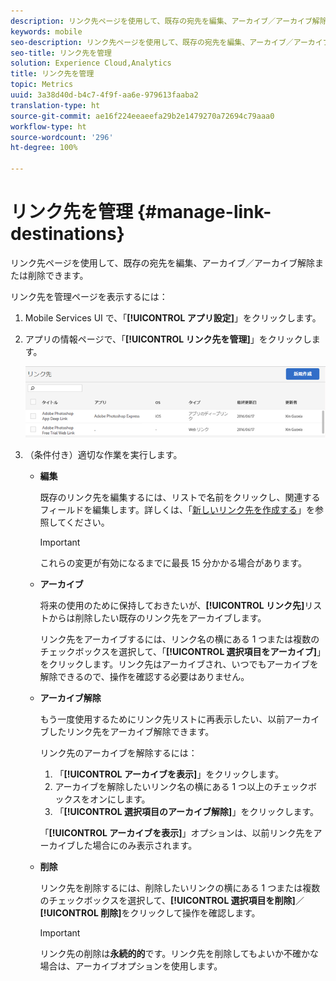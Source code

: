 ```yaml
---
description: リンク先ページを使用して、既存の宛先を編集、アーカイブ／アーカイブ解除または削除できます。
keywords: mobile
seo-description: リンク先ページを使用して、既存の宛先を編集、アーカイブ／アーカイブ解除または削除できます。
seo-title: リンク先を管理
solution: Experience Cloud,Analytics
title: リンク先を管理
topic: Metrics
uuid: 3a38d40d-b4c7-4f9f-aa6e-979613faaba2
translation-type: ht
source-git-commit: ae16f224eeaeefa29b2e1479270a72694c79aaa0
workflow-type: ht
source-wordcount: '296'
ht-degree: 100%

---
```



# リンク先を管理 {#manage-link-destinations}

リンク先ページを使用して、既存の宛先を編集、アーカイブ／アーカイブ解除または削除できます。

リンク先を管理ページを表示するには：

1. Mobile Services UI で、「**[!UICONTROL アプリ設定]**」をクリックします。
1. アプリの情報ページで、「**[!UICONTROL リンク先を管理]**」をクリックします。

   ![リンク先](assets/link_destinations_list.png)

1. （条件付き）適切な作業を実行します。

   * **編集**

      既存のリンク先を編集するには、リストで名前をクリックし、関連するフィールドを編集します。詳しくは、「[新しいリンク先を作成する](/help/using/acquisition-main/c-manage-link-destinations/t-create-new-app-deep-link-destination.md)」を参照してください。

      >[!IMPORTANT]
      >
      >これらの変更が有効になるまでに最長 15 分かかる場合があります。

   * **アーカイブ**

      将来の使用のために保持しておきたいが、**[!UICONTROL リンク先]**&#x200B;リストからは削除したい既存のリンク先をアーカイブします。

      リンク先をアーカイブするには、リンク名の横にある 1 つまたは複数のチェックボックスを選択して、「**[!UICONTROL 選択項目をアーカイブ]**」をクリックします。リンク先はアーカイブされ、いつでもアーカイブを解除できるので、操作を確認する必要はありません。

   * **アーカイブ解除**

      もう一度使用するためにリンク先リストに再表示したい、以前アーカイブしたリンク先をアーカイブ解除できます。

      リンク先のアーカイブを解除するには：

      1. 「**[!UICONTROL アーカイブを表示]**」をクリックします。
      1. アーカイブを解除したいリンク名の横にある 1 つ以上のチェックボックスをオンにします。
      1. 「**[!UICONTROL 選択項目のアーカイブ解除]**」をクリックします。

      「**[!UICONTROL アーカイブを表示]**」オプションは、以前リンク先をアーカイブした場合にのみ表示されます。

   * **削除**

      リンク先を削除するには、削除したいリンクの横にある 1 つまたは複数のチェックボックスを選択して、**[!UICONTROL 選択項目を削除]**／**[!UICONTROL 削除]**&#x200B;をクリックして操作を確認します。

      >[!IMPORTANT]
      >
      >リンク先の削除は&#x200B;**永続的的**&#x200B;です。リンク先を削除してもよいか不確かな場合は、アーカイブオプションを使用します。



